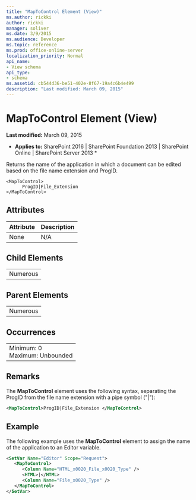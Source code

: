```yaml
---
title: "MapToControl Element (View)"
ms.author: rickki
author: rickki
manager: soliver
ms.date: 3/9/2015
ms.audience: Developer
ms.topic: reference
ms.prod: office-online-server
localization_priority: Normal
api_name:
- View schema
api_type:
- schema
ms.assetid: cb544d36-be51-402e-8f67-19a4c6b4e499
description: "Last modified: March 09, 2015"
---
```


# MapToControl Element (View)

 **Last modified:** March 09, 2015 
  
 * **Applies to:** SharePoint 2016 | SharePoint Foundation 2013 | SharePoint Online | SharePoint Server 2013 * 
  
Returns the name of the application in which a document can be edited based on the file name extension and ProgID.
  
```
<MapToControl>
      ProgID|File_Extension
</MapToControl>
```

## Attributes

|**Attribute**|**Description**|
|:-----|:-----|
|None  <br/> |N/A  <br/> |
   
## Child Elements

||
|:-----|
|Numerous |
   
## Parent Elements

||
|:-----|
|Numerous |
   
## Occurrences

||
|:-----|
|Minimum: 0  <br/> Maximum: Unbounded  <br/> |
   
## Remarks

The **MapToControl** element uses the following syntax, separating the ProgID from the file name extension with a pipe symbol ("|"): 
  
```XML
<MapToControl>ProgID|File_Extension </MapToControl>
```

## Example

The following example uses the **MapToControl** element to assign the name of the application to an Editor variable. 
  
```XML
<SetVar Name="Editor" Scope="Request">
   <MapToControl>
      <Column Name="HTML_x0020_File_x0020_Type" />
      <HTML>|</HTML>
      <Column Name="File_x0020_Type" />
   </MapToControl>
</SetVar>
```


